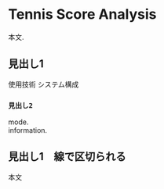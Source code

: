# Tennis Score Analysis

本文.

## 見出し1

使用技術
システム構成

### `見出し2`

<!-- 改行.\
リンク [http://localhost:3000](http://localhost:3000)
強調 `build`
太字**Once `eject`!**
### `npm test` -->

mode.\
information.

## 見出し1　線で区切られる

本文


